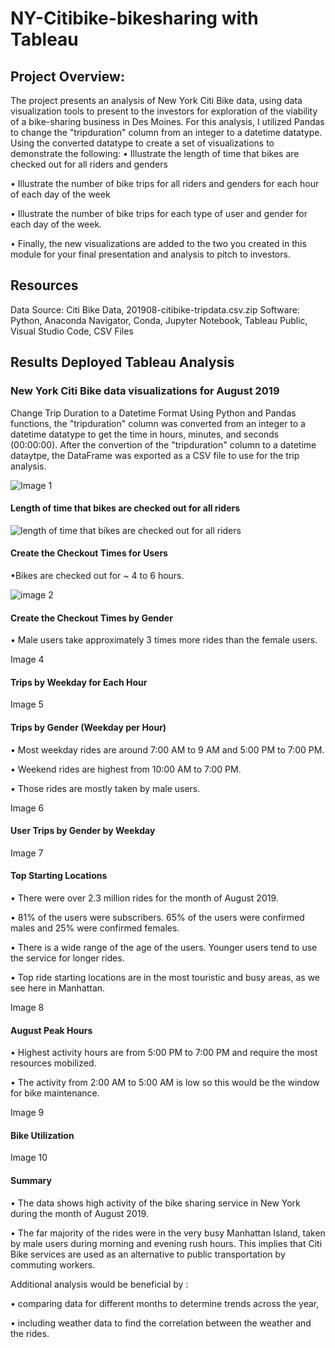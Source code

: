 # NY-Citibike-bikesharing with Tableau

##  Project Overview:
The project presents an analysis of New York Citi Bike data, using data visualization tools to present to the investors for exploration of the viability of a bike-sharing business in Des Moines. For this analysis, I utilized Pandas to change the "tripduration" column from an integer to a datetime datatype. Using the converted datatype to create a set of visualizations to demonstrate the following:
• Illustrate the length of time that bikes are checked out for all riders and genders

• Illustrate the number of bike trips for all riders and genders for each hour of each day of the week

• Illustrate the number of bike trips for each type of user and gender for each day of the week.

• Finally, the new visualizations are added to the two you created in this module for your final presentation and analysis to pitch to investors.

##  Resources
Data Source: Citi Bike Data, 201908-citibike-tripdata.csv.zip
Software: Python, Anaconda Navigator, Conda, Jupyter Notebook, Tableau Public, Visual Studio Code, CSV Files

##   Results Deployed Tableau Analysis
###  New York Citi Bike data visualizations for August 2019
Change Trip Duration to a Datetime Format Using Python and Pandas functions, the "tripduration" column was converted from an integer to a datetime datatype to get the time in hours, minutes, and seconds (00:00:00). After the convertion of the "tripduration" column to a datetime dataytpe, the DataFrame was exported as a CSV file to use for the trip analysis.

![Image 1 ](https://github.com/jhansolo33/NY-Citibike-bikesharing/assets/119264589/b0cf41b4-74cf-4ac2-a78d-75035984d88e)


####  Length of time that bikes are checked out for all riders

![length of time that bikes are checked out for all riders](https://github.com/jhansolo33/NY-Citibike-bikesharing/assets/119264589/0b0de12a-8661-4c88-93d3-684eb2b1c657)




####  Create the Checkout Times for Users
•Bikes are checked out for ~ 4 to 6 hours.

![image 2](https://github.com/jhansolo33/NY-Citibike-bikesharing/assets/119264589/2344802e-cbf3-4f82-b4d3-53db27843c92)


####  Create the Checkout Times by Gender
• Male users take approximately 3 times more rides than the female users.

Image 4

####  Trips by Weekday for Each Hour

Image 5

####  Trips by Gender (Weekday per Hour)

• Most weekday rides are around 7:00 AM to 9 AM and 5:00 PM to 7:00 PM.

• Weekend rides are highest from 10:00 AM to 7:00 PM.

• Those rides are mostly taken by male users.

Image 6

####  User Trips by Gender by Weekday

Image 7

####  Top Starting Locations

• There were over 2.3 million rides for the month of August 2019.

• 81% of the users were subscribers. 65% of the users were confirmed males and 25% were confirmed females.

• There is a wide range of the age of the users. Younger users tend to use the service for longer rides.

• Top ride starting locations are in the most touristic and busy areas, as we see here in Manhattan.

Image 8

####  August Peak Hours
• Highest activity hours are from 5:00 PM to 7:00 PM and require the most resources mobilized.

• The activity from 2:00 AM to 5:00 AM is low so this would be the window for bike maintenance.

Image 9

####  Bike Utilization

Image 10

####  Summary
• The data shows high activity of the bike sharing service in New York during the month of August 2019.

• The far majority of the rides were in the very busy Manhattan Island, taken by male users during morning and evening rush hours. This implies that Citi Bike services are used as an alternative to public transportation by commuting workers.

Additional analysis would be beneficial by :

• comparing data for different months to determine trends across the year,

• including weather data to find the correlation between the weather and the rides.
